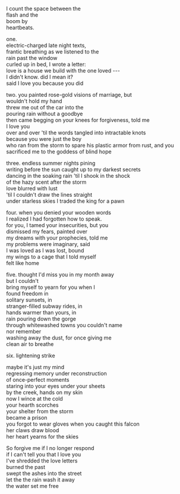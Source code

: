 <!--
.. title: Lightning Heartbeat
.. slug: lightning-heartbeat
.. date: 2024-10-22 20:03:43 UTC-04:00
.. tags: love, poetry, leaving
.. category: poetry
.. link: 
.. description: 
.. type: text
-->

I count the space between the   
flash and the   
boom by    
heartbeats.  

one.   
electric-charged late night texts,    
frantic breathing as we listened to the    
rain past the window   
curled up in bed, I wrote a letter:   
love is a house we build with the one loved ---   
I didn't know. did I mean it?    
said I love you because you did   

two. you painted rose-gold visions of marriage, but    
wouldn't hold my hand   
threw me out of the car into the     
pouring rain without a goodbye    
then came begging on your knees for forgiveness, told me    
I love you    
over and over 'til the words tangled into intractable knots    
because you were just the boy    
who ran from the storm to spare his plastic armor from rust, and you   
sacrificed me to the goddess of blind hope   

<!-- TEASER_END -->

three. endless summer nights pining    
writing before the sun caught up to my darkest secrets   
dancing in the soaking rain 'til I shook in the shock    
of the hazy scent after the storm   
love blurred with lust   
'til I couldn't draw the lines straight   
under starless skies I traded the king for a pawn   

four. when you denied your wooden words   
I realized I had forgotten how to speak.    
for you, I tamed your insecurities, but you    
dismissed my fears, painted over   
my dreams with your prophecies, told me    
my problems were imaginary, said    
I was loved as I was lost, bound    
my wings to a cage that I told myself    
felt like home

five. thought I'd miss you in my month away   
but I couldn't    
bring myself to yearn for you when I    
found freedom in   
solitary sunsets, in   
stranger-filled subway rides, in   
hands warmer than yours, in   
rain pouring down the gorge   
through whitewashed towns you couldn't name   
nor remember    
washing away the dust, for once giving me   
clean air to breathe   

six. lightening strike  
 
maybe it's just my mind  
regressing 
memory under reconstruction  
of once-perfect moments   
staring into your eyes under your sheets   
by the creek, hands on my skin   
now I wince at the cold   
your hearth scorches   
your shelter from the storm  
became a prison   
you forgot to wear gloves when you caught this falcon   
her claws draw blood   
her heart yearns for the skies   

So forgive me if I no longer respond   
if I can't tell you that I love you   
I've shredded the love letters   
burned the past   
swept the ashes into the street   
let the the rain wash it away    
the water set me free   